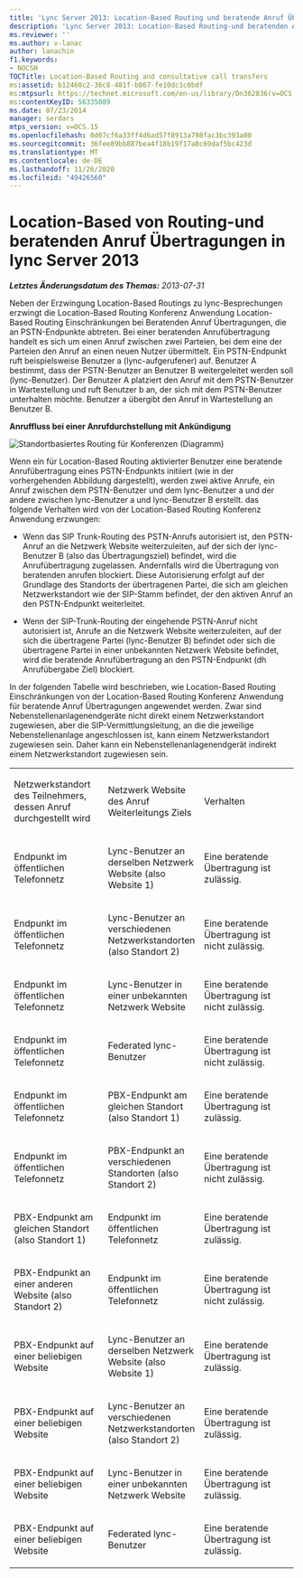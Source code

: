 ```yaml
---
title: 'Lync Server 2013: Location-Based Routing und beratende Anruf Übertragungen'
description: 'Lync Server 2013: Location-Based Routing-und beratenden Anruf Übertragungen.'
ms.reviewer: ''
ms.author: v-lanac
author: lanachin
f1.keywords:
- NOCSH
TOCTitle: Location-Based Routing and consultative call transfers
ms:assetid: b12460c2-36c8-481f-b867-fe10dc1c0bdf
ms:mtpsurl: https://technet.microsoft.com/en-us/library/Dn362836(v=OCS.15)
ms:contentKeyID: 56335089
ms.date: 07/23/2014
manager: serdars
mtps_version: v=OCS.15
ms.openlocfilehash: 0d07cf6a33ff4d6ad57f8913a798fac3bc393a00
ms.sourcegitcommit: 36fee89bb887bea4f18b19f17a8c69daf5bc423d
ms.translationtype: MT
ms.contentlocale: de-DE
ms.lasthandoff: 11/26/2020
ms.locfileid: "49426560"
---
```

# <a name="location-based-routing-and-consultative-call-transfers-in-lync-server-2013"></a>Location-Based von Routing-und beratenden Anruf Übertragungen in lync Server 2013

<div data-xmlns="http://www.w3.org/1999/xhtml">

<div class="topic" data-xmlns="http://www.w3.org/1999/xhtml" data-msxsl="urn:schemas-microsoft-com:xslt" data-cs="https://msdn.microsoft.com/">

<div data-asp="https://msdn2.microsoft.com/asp">



</div>

<div id="mainSection">

<div id="mainBody">

<span> </span>

_**Letztes Änderungsdatum des Themas:** 2013-07-31_

Neben der Erzwingung Location-Based Routings zu lync-Besprechungen erzwingt die Location-Based Routing Konferenz Anwendung Location-Based Routing Einschränkungen bei Beratenden Anruf Übertragungen, die an PSTN-Endpunkte abtreten. Bei einer beratenden Anrufübertragung handelt es sich um einen Anruf zwischen zwei Parteien, bei dem eine der Parteien den Anruf an einen neuen Nutzer übermittelt. Ein PSTN-Endpunkt ruft beispielsweise Benutzer a (lync-aufgerufener) auf. Benutzer A bestimmt, dass der PSTN-Benutzer an Benutzer B weitergeleitet werden soll (lync-Benutzer). Der Benutzer A platziert den Anruf mit dem PSTN-Benutzer in Wartestellung und ruft Benutzer b an, der sich mit dem PSTN-Benutzer unterhalten möchte. Benutzer a übergibt den Anruf in Wartestellung an Benutzer B.

**Anruffluss bei einer Anrufdurchstellung mit Ankündigung**

![Standortbasiertes Routing für Konferenzen (Diagramm)](images/Dn362836.e4d43d6f-23d2-49c9-b12b-15248a743f92(OCS.15).jpg "Standortbasiertes Routing für Konferenzen (Diagramm)")

Wenn ein für Location-Based Routing aktivierter Benutzer eine beratende Anrufübertragung eines PSTN-Endpunkts initiiert (wie in der vorhergehenden Abbildung dargestellt), werden zwei aktive Anrufe, ein Anruf zwischen dem PSTN-Benutzer und dem lync-Benutzer a und der andere zwischen lync-Benutzer a und lync-Benutzer B erstellt. das folgende Verhalten wird von der Location-Based Routing Konferenz Anwendung erzwungen:

  - Wenn das SIP Trunk-Routing des PSTN-Anrufs autorisiert ist, den PSTN-Anruf an die Netzwerk Website weiterzuleiten, auf der sich der lync-Benutzer B (also das Übertragungsziel) befindet, wird die Anrufübertragung zugelassen. Andernfalls wird die Übertragung von beratenden anrufen blockiert. Diese Autorisierung erfolgt auf der Grundlage des Standorts der übertragenen Partei, die sich am gleichen Netzwerkstandort wie der SIP-Stamm befindet, der den aktiven Anruf an den PSTN-Endpunkt weiterleitet.

  - Wenn der SIP-Trunk-Routing der eingehende PSTN-Anruf nicht autorisiert ist, Anrufe an die Netzwerk Website weiterzuleiten, auf der sich die übertragene Partei (lync-Benutzer B) befindet oder sich die übertragene Partei in einer unbekannten Netzwerk Website befindet, wird die beratende Anrufübertragung an den PSTN-Endpunkt (dh Anrufübergabe Ziel) blockiert.

In der folgenden Tabelle wird beschrieben, wie Location-Based Routing Einschränkungen von der Location-Based Routing Konferenz Anwendung für beratende Anruf Übertragungen angewendet werden. Zwar sind Nebenstellenanlagenendgeräte nicht direkt einem Netzwerkstandort zugewiesen, aber die SIP-Vermittlungsleitung, an die die jeweilige Nebenstellenanlage angeschlossen ist, kann einem Netzwerkstandort zugewiesen sein. Daher kann ein Nebenstellenanlagenendgerät indirekt einem Netzwerkstandort zugewiesen sein.


<table>
<colgroup>
<col style="width: 33%" />
<col style="width: 33%" />
<col style="width: 33%" />
</colgroup>
<tbody>
<tr class="odd">
<td><p>Netzwerkstandort des Teilnehmers, dessen Anruf durchgestellt wird</p></td>
<td><p>Netzwerk Website des Anruf Weiterleitungs Ziels</p></td>
<td><p>Verhalten</p></td>
</tr>
<tr class="even">
<td><p>Endpunkt im öffentlichen Telefonnetz</p></td>
<td><p>Lync-Benutzer an derselben Netzwerk Website (also Website 1)</p></td>
<td><p>Eine beratende Übertragung ist zulässig.</p></td>
</tr>
<tr class="odd">
<td><p>Endpunkt im öffentlichen Telefonnetz</p></td>
<td><p>Lync-Benutzer an verschiedenen Netzwerkstandorten (also Standort 2)</p></td>
<td><p>Eine beratende Übertragung ist nicht zulässig.</p></td>
</tr>
<tr class="even">
<td><p>Endpunkt im öffentlichen Telefonnetz</p></td>
<td><p>Lync-Benutzer in einer unbekannten Netzwerk Website</p></td>
<td><p>Eine beratende Übertragung ist nicht zulässig.</p></td>
</tr>
<tr class="odd">
<td><p>Endpunkt im öffentlichen Telefonnetz</p></td>
<td><p>Federated lync-Benutzer</p></td>
<td><p>Eine beratende Übertragung ist nicht zulässig.</p></td>
</tr>
<tr class="even">
<td><p>Endpunkt im öffentlichen Telefonnetz</p></td>
<td><p>PBX-Endpunkt am gleichen Standort (also Standort 1)</p></td>
<td><p>Eine beratende Übertragung ist zulässig.</p></td>
</tr>
<tr class="odd">
<td><p>Endpunkt im öffentlichen Telefonnetz</p></td>
<td><p>PBX-Endpunkt an verschiedenen Standorten (also Standort 2)</p></td>
<td><p>Eine beratende Übertragung ist nicht zulässig.</p></td>
</tr>
<tr class="even">
<td><p>PBX-Endpunkt am gleichen Standort (also Standort 1)</p></td>
<td><p>Endpunkt im öffentlichen Telefonnetz</p></td>
<td><p>Eine beratende Übertragung ist zulässig.</p></td>
</tr>
<tr class="odd">
<td><p>PBX-Endpunkt an einer anderen Website (also Standort 2)</p></td>
<td><p>Endpunkt im öffentlichen Telefonnetz</p></td>
<td><p>Eine beratende Übertragung ist nicht zulässig.</p></td>
</tr>
<tr class="even">
<td><p>PBX-Endpunkt auf einer beliebigen Website</p></td>
<td><p>Lync-Benutzer an derselben Netzwerk Website (also Website 1)</p></td>
<td><p>Eine beratende Übertragung ist zulässig.</p></td>
</tr>
<tr class="odd">
<td><p>PBX-Endpunkt auf einer beliebigen Website</p></td>
<td><p>Lync-Benutzer an verschiedenen Netzwerkstandorten (also Standort 2)</p></td>
<td><p>Eine beratende Übertragung ist zulässig.</p></td>
</tr>
<tr class="even">
<td><p>PBX-Endpunkt auf einer beliebigen Website</p></td>
<td><p>Lync-Benutzer in einer unbekannten Netzwerk Website</p></td>
<td><p>Eine beratende Übertragung ist zulässig.</p></td>
</tr>
<tr class="odd">
<td><p>PBX-Endpunkt auf einer beliebigen Website</p></td>
<td><p>Federated lync-Benutzer</p></td>
<td><p>Eine beratende Übertragung ist zulässig.</p></td>
</tr>
</tbody>
</table>


</div>

<span> </span>

</div>

</div>

</div>

